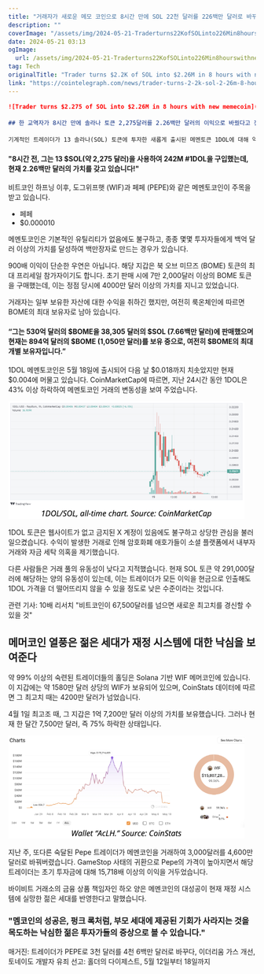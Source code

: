 ```yaml
---
title: "거래자가 새로운 메모 코인으로 8시간 만에 SOL 22천 달러를 226백만 달러로 바꾸었습니다"
description: ""
coverImage: "/assets/img/2024-05-21-Traderturns22KofSOLinto226Min8hourswithnewmemecoin_thumbnail.png"
date: 2024-05-21 03:13
ogImage: 
  url: /assets/img/2024-05-21-Traderturns22KofSOLinto226Min8hourswithnewmemecoin_thumbnail.png
tag: Tech
originalTitle: "Trader turns $2.2K of SOL into $2.26M in 8 hours with new memecoin"
link: "https://cointelegraph.com/news/trader-turns-2-2k-sol-2-26m-8-hours-memecoin"
---
```



```markdown
![Trader turns $2.275 of SOL into $2.26M in 8 hours with new memecoin](/assets/img/2024-05-21-Traderturns22KofSOLinto226Min8hourswithnewmemecoin_thumbnail.png)

## 한 교역자가 8시간 만에 솔라나 토큰 2,275달러를 2.26백만 달러의 이익으로 바꿨다고 전해졌습니다. 내부자 거래 의혹이 제기되었습니다.

기계적인 트레이더가 13 솔라나(SOL) 토큰에 투자한 새롭게 출시된 메멘토큰 1DOL에 대해 약 993배 이익을 거둔 것으로 알려집니다. 이 내용은 Lookonchain이 5월 19일에 게시한 글에 따라 알려졌습니다.
```

<div class="content-ad"></div>

#### "8시간 전, 그는 13 $SOL(약 2,275 달러)을 사용하여 242M #1DOL을 구입했는데, 현재 2.26백만 달러의 가치를 갖고 있습니다!"

비트코인 하프닝 이후, 도그위프햇 (WIF)과 페페 (PEPE)와 같은 메멘토코인이 주목을 받고 있습니다.
- 페페
- $0.000010

메멘토코인은 기본적인 유틸리티가 없음에도 불구하고, 종종 몇몇 투자자들에게 백억 달러 이상의 가치를 달성하여 백만장자로 만드는 경우가 있습니다.

900배 이익이 단순한 우연은 아닙니다. 해당 지갑은 북 오브 미므즈 (BOME) 토큰의 최대 프리세일 참가자이기도 합니다. 초기 판매 시에 7만 2,000달러 이상의 BOME 토큰을 구매했는데, 이는 정점 당시에 4000만 달러 이상의 가치를 지니고 있었습니다.

거래자는 일부 보유한 자산에 대한 수익을 취하긴 했지만, 여전히 룩온체인에 따르면 BOME의 최대 보유자로 남아 있습니다.

<div class="content-ad"></div>

#### “그는 530억 달러의 $BOME을 38,305 달러의 $SOL (7.66백만 달러)에 판매했으며 현재는 894억 달러의 $BOME (1,050만 달러)를 보유 중으로, 여전히 $BOME의 최대 개별 보유자입니다.”

1DOL 메멘토코인은 5월 18일에 출시되어 다음 날 $0.018까지 치솟았지만 현재 $0.004에 머물고 있습니다. CoinMarketCap에 따르면, 지난 24시간 동안 1DOL은 43% 이상 하락하여 메멘토코인 거래의 변동성을 보여 주었습니다.

![image](/assets/img/2024-05-21-Traderturns22KofSOLinto226Min8hourswithnewmemecoin_0.png)

1DOL 토큰은 웹사이트가 없고 금지된 X 계정이 있음에도 불구하고 상당한 관심을 불러 일으켰습니다. 수익이 발생한 거래로 인해 암호화폐 애호가들이 소셜 플랫폼에서 내부자거래와 자금 세탁 의혹을 제기했습니다.

<div class="content-ad"></div>

다른 사람들은 거래 풀의 유동성이 낮다고 지적했습니다. 현재 SOL 토큰 약 291,000달러에 해당하는 양의 유동성이 있는데, 이는 트레이더가 모든 이익을 현금으로 인출해도 1DOL 가격을 더 떨어뜨리지 않을 수 있을 정도로 낮은 수준이라는 것입니다.

관련 기사: 10배 리서치 "비트코인이 67,500달러를 넘으면 새로운 최고치를 경신할 수 있을 것"

## 메머코인 열풍은 젊은 세대가 재정 시스템에 대한 낙심을 보여준다

약 99% 이상의 숙련된 트레이더들의 홀딩은 Solana 기반 WIF 메머코인에 있습니다. 이 지갑에는 약 1580만 달러 상당의 WIF가 보유되어 있으며, CoinStats 데이터에 따르면 그 최고치 때는 4200만 달러가 넘었습니다.

<div class="content-ad"></div>

4월 1일 최고조 때, 그 지갑은 1억 7,200만 달러 이상의 가치를 보유했습니다. 그러나 현재 한 달간 7,500만 달러, 즉 75% 하락한 상태입니다.

![Traderturns22KofSOLinto226Min8hourswithnewmemecoin](/assets/img/2024-05-21-Traderturns22KofSOLinto226Min8hourswithnewmemecoin_1.png)

지난 주, 또다른 숙달된 Pepe 트레이더가 메멘코인을 거래하여 3,000달러를 4,600만 달러로 바꿔버렸습니다. GameStop 사태의 귀환으로 Pepe의 가격이 높아지면서 해당 트레이더는 초기 투자금에 대해 15,718배 이상의 이익을 거두었습니다.

바이비트 거래소의 금융 상품 책임자인 하오 양은 메멘코인의 대성공이 현재 재정 시스템에 실망한 젊은 세대를 반영한다고 말했습니다.

<div class="content-ad"></div>

### "멤코인의 성공은, 펑크 록처럼, 부모 세대에 제공된 기회가 사라지는 것을 목도하는 낙심한 젊은 투자가들의 증상으로 볼 수 있습니다."

매거진: 트레이더가 PEPE로 3천 달러를 4천 6백만 달러로 바꾸다, 이더리움 가스 개선, 토네이도 개발자 유죄 선고: 홀더의 다이제스트, 5월 12일부터 18일까지